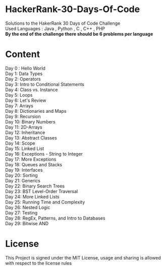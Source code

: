 # HackerRank-30-Days-Of-Code
Solutions to the HakerRank 30 Days of Code Challenge <br />
Used Languages : Java , Python , C , C++ , PHP <br />
**By the end of the challenge there should be 6 problems per language**

# Content

Day 0 : Hello World <br />
Day 1: Data Types <br />
Day 2: Operators <br />
Day 3: Intro to Conditional Statements <br />
Day 4: Class vs. Instance <br />
Day 5: Loops <br />
Day 6: Let's Review <br />
Day 7: Arrays <br />
Day 8: Dictionaries and Maps <br />
Day 9: Recursion <br />
Day 10: Binary Numbers <br />
Day 11: 2D-Arrays <br />
Day 12: Inheritance <br />
Day 13: Abstract Classes <br />
Day 14: Scope <br />
Day 15: Linked List <br />
Day 16: Exceptions - String to Integer <br />
Day 17: More Exceptions <br />
Day 18: Queues and Stacks <br />
Day 19: Interfaces <br />
Day 20: Sorting <br />
Day 21: Generics <br />
Day 22: Binary Search Trees <br />
Day 23: BST Level-Order Traversal <br />
Day 24: More Linked Lists <br />
Day 25: Running Time and Complexity <br />
Day 26: Nested Logic <br />
Day 27: Testing <br />
Day 28: RegEx, Patterns, and Intro to Databases <br />
Day 29: Bitwise AND <br />

# License

This Project is signed under the MIT License, usage and sharing is allowed with respect to the license rules

